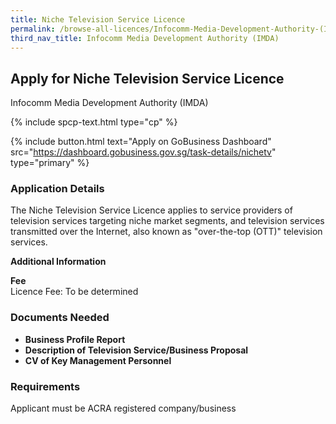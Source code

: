 ```yaml
---
title: Niche Television Service Licence
permalink: /browse-all-licences/Infocomm-Media-Development-Authority-(IMDA)/Niche-Television-Service-Licence
third_nav_title: Infocomm Media Development Authority (IMDA)
---
```


## Apply for Niche Television Service Licence

Infocomm Media Development Authority (IMDA)

{% include spcp-text.html type="cp" %}

{% include button.html text="Apply on GoBusiness Dashboard" src="https://dashboard.gobusiness.gov.sg/task-details/nichetv" type="primary" %}

<H3>Application Details</H3>

<p>The Niche Television Service Licence applies to service providers of television services targeting niche market segments, and television services transmitted over the Internet, also known as "over-the-top (OTT)" television services.</p>

<strong>Additional Information</strong>

<p><strong>Fee</strong><br />Licence Fee: To be determined</p>

<H3>Documents Needed</H3>

<ul>
<li><strong>Business Profile Report</strong></li>
<li><strong>Description of Television Service/Business Proposal</strong></li>
<li><strong>CV of Key Management Personnel</strong></li>
</ul>

<H3>Requirements</H3>

Applicant must be ACRA registered company/business

